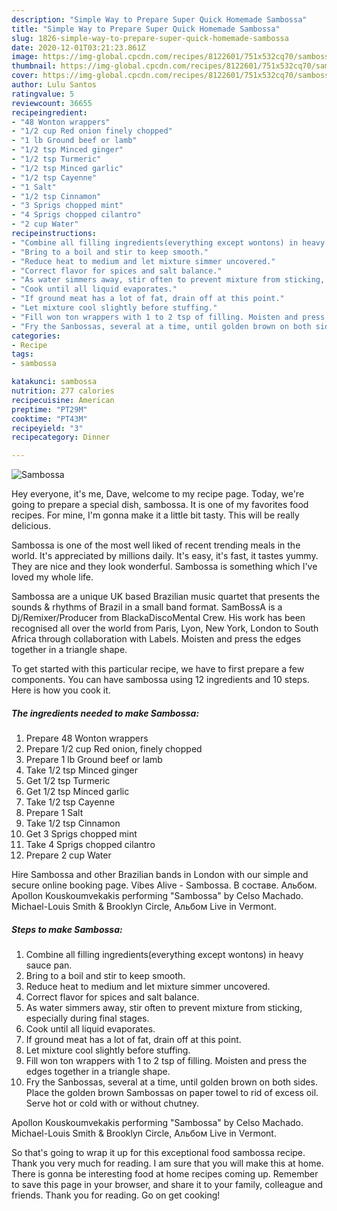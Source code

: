```yaml
---
description: "Simple Way to Prepare Super Quick Homemade Sambossa"
title: "Simple Way to Prepare Super Quick Homemade Sambossa"
slug: 1826-simple-way-to-prepare-super-quick-homemade-sambossa
date: 2020-12-01T03:21:23.861Z
image: https://img-global.cpcdn.com/recipes/8122601/751x532cq70/sambossa-recipe-main-photo.jpg
thumbnail: https://img-global.cpcdn.com/recipes/8122601/751x532cq70/sambossa-recipe-main-photo.jpg
cover: https://img-global.cpcdn.com/recipes/8122601/751x532cq70/sambossa-recipe-main-photo.jpg
author: Lulu Santos
ratingvalue: 5
reviewcount: 36655
recipeingredient:
- "48 Wonton wrappers"
- "1/2 cup Red onion finely chopped"
- "1 lb Ground beef or lamb"
- "1/2 tsp Minced ginger"
- "1/2 tsp Turmeric"
- "1/2 tsp Minced garlic"
- "1/2 tsp Cayenne"
- "1 Salt"
- "1/2 tsp Cinnamon"
- "3 Sprigs chopped mint"
- "4 Sprigs chopped cilantro"
- "2 cup Water"
recipeinstructions:
- "Combine all filling ingredients(everything except wontons) in heavy sauce pan."
- "Bring to a boil and stir to keep smooth."
- "Reduce heat to medium and let mixture simmer uncovered."
- "Correct flavor for spices and salt balance."
- "As water simmers away, stir often to prevent mixture from sticking, especially during final stages."
- "Cook until all liquid evaporates."
- "If ground meat has a lot of fat, drain off at this point."
- "Let mixture cool slightly before stuffing."
- "Fill won ton wrappers with 1 to 2 tsp of filling. Moisten and press the edges together in a triangle shape."
- "Fry the Sanbossas, several at a time, until golden brown on both sides. Place the golden brown Sambossas on paper towel to rid of excess oil. Serve hot or cold with or without chutney."
categories:
- Recipe
tags:
- sambossa

katakunci: sambossa 
nutrition: 277 calories
recipecuisine: American
preptime: "PT29M"
cooktime: "PT43M"
recipeyield: "3"
recipecategory: Dinner

---
```



![Sambossa](https://img-global.cpcdn.com/recipes/8122601/751x532cq70/sambossa-recipe-main-photo.jpg)

Hey everyone, it's me, Dave, welcome to my recipe page. Today, we're going to prepare a special dish, sambossa. It is one of my favorites food recipes. For mine, I'm gonna make it a little bit tasty. This will be really delicious.

Sambossa is one of the most well liked of recent trending meals in the world. It's appreciated by millions daily. It's easy, it's fast, it tastes yummy. They are nice and they look wonderful. Sambossa is something which I've loved my whole life.

Sambossa are a unique UK based Brazilian music quartet that presents the sounds &amp; rhythms of Brazil in a small band format. SamBossA is a Dj/Remixer/Producer from BlackaDiscoMental Crew. His work has been recognised all over the world from Paris, Lyon, New York, London to South Africa through collaboration with Labels. Moisten and press the edges together in a triangle shape.


To get started with this particular recipe, we have to first prepare a few components. You can have sambossa using 12 ingredients and 10 steps. Here is how you cook it.

<!--inarticleads1-->

##### The ingredients needed to make Sambossa:

1. Prepare 48 Wonton wrappers
1. Prepare 1/2 cup Red onion, finely chopped
1. Prepare 1 lb Ground beef or lamb
1. Take 1/2 tsp Minced ginger
1. Get 1/2 tsp Turmeric
1. Get 1/2 tsp Minced garlic
1. Take 1/2 tsp Cayenne
1. Prepare 1 Salt
1. Take 1/2 tsp Cinnamon
1. Get 3 Sprigs chopped mint
1. Take 4 Sprigs chopped cilantro
1. Prepare 2 cup Water


Hire Sambossa and other Brazilian bands in London with our simple and secure online booking page. Vibes Alive - Sambossa. В составе. Альбом. Apollon Kouskoumvekakis performing &#34;Sambossa&#34; by Celso Machado. Michael-Louis Smith &amp; Brooklyn Circle, Альбом Live in Vermont. 

<!--inarticleads2-->

##### Steps to make Sambossa:

1. Combine all filling ingredients(everything except wontons) in heavy sauce pan.
1. Bring to a boil and stir to keep smooth.
1. Reduce heat to medium and let mixture simmer uncovered.
1. Correct flavor for spices and salt balance.
1. As water simmers away, stir often to prevent mixture from sticking, especially during final stages.
1. Cook until all liquid evaporates.
1. If ground meat has a lot of fat, drain off at this point.
1. Let mixture cool slightly before stuffing.
1. Fill won ton wrappers with 1 to 2 tsp of filling. Moisten and press the edges together in a triangle shape.
1. Fry the Sanbossas, several at a time, until golden brown on both sides. Place the golden brown Sambossas on paper towel to rid of excess oil. Serve hot or cold with or without chutney.


Apollon Kouskoumvekakis performing &#34;Sambossa&#34; by Celso Machado. Michael-Louis Smith &amp; Brooklyn Circle, Альбом Live in Vermont. 

So that's going to wrap it up for this exceptional food sambossa recipe. Thank you very much for reading. I am sure that you will make this at home. There is gonna be interesting food at home recipes coming up. Remember to save this page in your browser, and share it to your family, colleague and friends. Thank you for reading. Go on get cooking!
